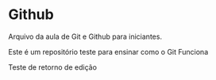 # Github

Arquivo da aula de Git e Github para iniciantes.

Este é um repositório teste para ensinar como o Git Funciona

Teste de retorno de edição
